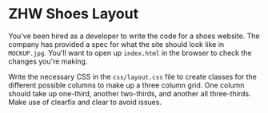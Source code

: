 

# ZHW Shoes Layout

You've been hired as a developer to write the code for a shoes website. The company has provided a spec for what the site should look like in `MOCKUP.jpg`. You'll want to open up `index.html` in the browser to check the changes you're making.

Write the necessary CSS in the `css/layout.css` file to create classes for the different possible columns to make up a three column grid. One column should take up one-third, another two-thirds, and another all three-thirds. Make use of clearfix and clear to avoid issues.

